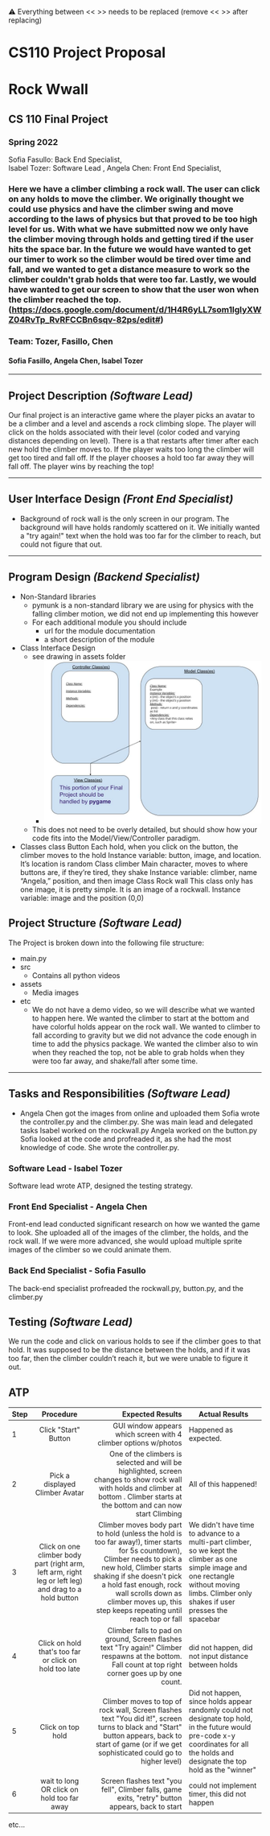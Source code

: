 :warning: Everything between << >> needs to be replaced (remove << >> after replacing)
# CS110 Project Proposal
# Rock Wwall
## CS 110 Final Project
### Spring 2022
Sofia Fasullo: Back End Specialist,  
Isabel Tozer: Software Lead , 
Angela Chen: Front End Specialist, 
### Here we have a climber climbing a rock wall.  The user can click on any holds to move the climber. We originally thought we could use physics and have the climber swing and move according to the laws of physics but that proved to be too high level for us. With what we have submitted now we only have the climber moving through holds and getting tired if the user hits the space bar. In the future we would have wanted to get our timer to work so the climber would be tired over time and fall, and we wanted to get a distance measure to work so the climber couldn't grab holds that were too far. Lastly, we would have wanted to get our screen to show that the user won when the climber reached the top.(https://docs.google.com/document/d/1H4R6yLL7som1lglyXWZ04RvTp_RvRFCCBn6sqv-82ps/edit#)

### Team: Tozer, Fasillo, Chen
#### Sofia Fasillo, Angela Chen, Isabel Tozer

***

## Project Description *(Software Lead)*

Our final project is an interactive game where the player picks an avatar to be a climber and a level and ascends a rock climbing slope. The player will click on the holds associated with their level (color coded and varying distances depending on level). There is a that restarts after timer after each new hold the climber moves to. If the player waits too long the climber will get too tired and fall off. If the player chooses a hold too far away they will fall off. The player wins by reaching the top!

***    

## User Interface Design *(Front End Specialist)*


* Background of rock wall is the only screen in our program.  The background will have holds randomly scattered on it. We initially wanted a "try again!" text when the hold was too far for the climber to reach, but could not figure that out.

***        

## Program Design *(Backend Specialist)*

* Non-Standard libraries
    * pymunk is a non-standard library we are using for physics with the falling climber motion, we did not end up implementing this however
    * For each additional module you should include
        * url for the module documentation
        * a short description of the module
* Class Interface Design
    * see drawing in assets folder
        * ![class diagram](assets/class_diagram.jpg)
    * This does not need to be overly detailed, but should show how your code fits into the Model/View/Controller paradigm.
* Classes
class Button
Each hold, when you click on the button, the climber moves to the hold
  Instance variable: button, image, and location.  It’s location is random
Class climber
  Main character, moves to where buttons are, if they’re tired, they shake
  Instance variable: climber, name “Angela,” position, and then image
Class Rock wall 
  This class only has one image, it is pretty simple.  It is an image of a rockwall.
  Instance variable: image and the position (0,0)


## Project Structure *(Software Lead)*

The Project is broken down into the following file structure:

* main.py
* src
    * Contains all python videos
* assets
    * Media images
* etc
    * We do not have a demo video, so we will describe what we wanted to happen here.  We wanted the climber to start at the bottom and have colorful holds appear on the rock wall.  We wanted to climber to fall according to gravity but we did not advance the code enough in time to add the physics package. We wanted the climber also to win when they reached the top, not be able to grab holds when they were too far away, and shake/fall after some time.

***

## Tasks and Responsibilities *(Software Lead)*

   * Angela Chen got the images from online and uploaded them Sofia wrote the controller.py and the climber.py. She was main lead and delegated tasks
Isabel worked on the rockwall.py
Angela worked on the button.py
Sofia looked at the code and profreaded it, as she had the most knowledge of code.  She wrote the controller.py.

### Software Lead - Isabel Tozer

Software lead wrote ATP, designed the testing strategy.

### Front End Specialist - Angela Chen

Front-end lead conducted significant research on how we wanted the game to look.  She uploaded all of the images of the climber, the holds, and the rock wall. If we were more advanced, she would upload multiple sprite images of the climber so we could animate them.

### Back End Specialist - Sofia Fasullo

The back-end specialist profreaded the rockwall.py, button.py, and the climber.py

## Testing *(Software Lead)*

We run the code and click on various holds to see if the climber goes to that hold. It was supposed to be the distance between the holds, and if it was too far, then the climber couldn’t reach it, but we were unable to figure it out.

## ATP

| Step   | Procedure     | Expected Results  | Actual Results |
| ----------------------|:-------------:| -----------------:| -------------- |
|  1  | Click "Start" Button  | GUI window appears which screen with 4 climber options w/photos   | Happened as expected.  |
|  2  | Pick a displayed Climber Avatar  | One of the climbers is selected and will be highlighted, screen changes to show rock wall with holds and climber at bottom . Climber starts at the bottom and can now start Climbing| All of this happened!|
|  3  | Click on one climber body part (right arm, left arm, right leg or left leg) and drag to a hold button  | Climber moves body part to hold (unless the hold is too far away!), timer starts for 5s countdown), Climber needs to pick a new hold, Climber starts shaking if she doesn't pick a hold fast enough, rock wall scrolls down as climber moves up, this step keeps repeating until reach top or fall | We didn't have time to advance to a multi-part climber, so we kept the climber as one simple image and one rectangle without moving limbs. Climber only shakes if user presses the spacebar
|  4  | Click on hold that's too far or click on hold too late  | Climber falls to pad on ground, Screen flashes text "Try again!" Climber respawns at the bottom. Fall count at top right corner goes up by one count.| did not happen, did not input distance between holds
|  5  | Click on top hold  | Climber moves to top of rock wall, Screen flashes text "You did it!", screen turns to black and "Start" button appears, back to start of game (or if we get sophisticated could go to higher level) |Did not happen, since holds appear randomly could not designate top hold, in the future would pre-code x-y coordinates for all the holds and designate the top hold as the "winner"            
|  6  | wait to long OR click on hold too far away | Screen flashes text "you fell", Climber falls, game exits, "retry" button appears, back to start | could not implement timer, this did not happen
etc...
